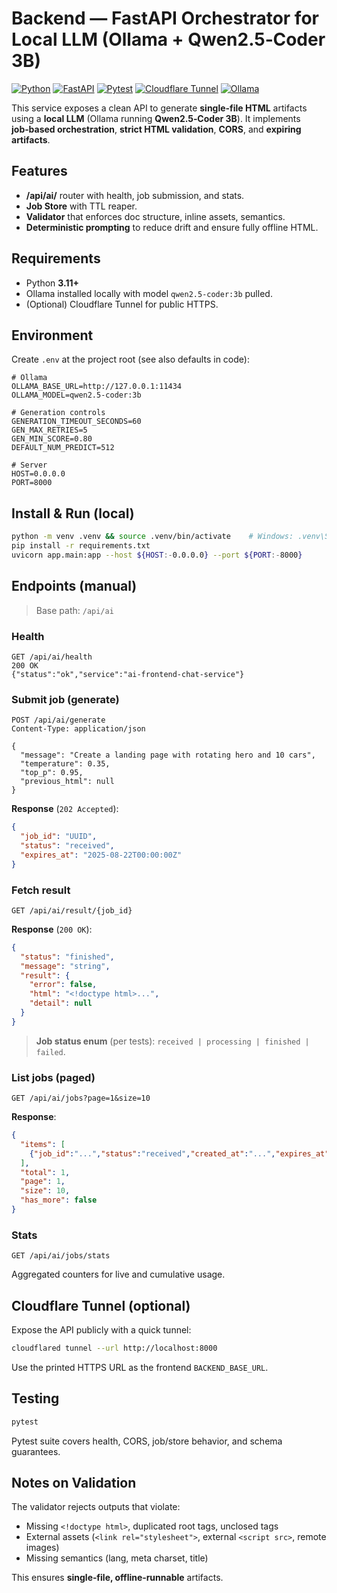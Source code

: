 # Backend — FastAPI Orchestrator for Local LLM (Ollama + Qwen2.5‑Coder 3B)

[![Python](https://img.shields.io/badge/Python-3.11+-3776AB?logo=python&logoColor=white)](https://www.python.org/)
[![FastAPI](https://img.shields.io/badge/FastAPI-0.x-009688?logo=fastapi&logoColor=white)](https://fastapi.tiangolo.com/)
[![Pytest](https://img.shields.io/badge/Test-Pytest-0A9EDC?logo=pytest)](https://docs.pytest.org/)
[![Cloudflare Tunnel](https://img.shields.io/badge/Cloudflare%20Tunnel-secure-F38020?logo=cloudflare)](https://developers.cloudflare.com/cloudflare-one/connections/connect-apps/)
[![Ollama](https://img.shields.io/badge/Ollama-local-000000?logo=ollama&logoColor=white)](https://ollama.com/)

This service exposes a clean API to generate **single‑file HTML** artifacts using a **local LLM** (Ollama running **Qwen2.5‑Coder 3B**). It implements **job‑based orchestration**, **strict HTML validation**, **CORS**, and **expiring artifacts**.

## Features

- **/api/ai/** router with health, job submission, and stats.
- **Job Store** with TTL reaper.
- **Validator** that enforces doc structure, inline assets, semantics.
- **Deterministic prompting** to reduce drift and ensure fully offline HTML.

## Requirements

- Python **3.11+**
- Ollama installed locally with model `qwen2.5-coder:3b` pulled.
- (Optional) Cloudflare Tunnel for public HTTPS.

## Environment

Create `.env` at the project root (see also defaults in code):

```env
# Ollama
OLLAMA_BASE_URL=http://127.0.0.1:11434
OLLAMA_MODEL=qwen2.5-coder:3b

# Generation controls
GENERATION_TIMEOUT_SECONDS=60
GEN_MAX_RETRIES=5
GEN_MIN_SCORE=0.80
DEFAULT_NUM_PREDICT=512

# Server
HOST=0.0.0.0
PORT=8000
```

## Install & Run (local)

```bash
python -m venv .venv && source .venv/bin/activate    # Windows: .venv\Scripts\activate
pip install -r requirements.txt
uvicorn app.main:app --host ${HOST:-0.0.0.0} --port ${PORT:-8000}
```

## Endpoints (manual)

> Base path: `/api/ai`

### Health

```http
GET /api/ai/health
200 OK
{"status":"ok","service":"ai-frontend-chat-service"}
```

### Submit job (generate)

```http
POST /api/ai/generate
Content-Type: application/json

{
  "message": "Create a landing page with rotating hero and 10 cars",
  "temperature": 0.35,
  "top_p": 0.95,
  "previous_html": null
}
```

**Response** (`202 Accepted`):
```json
{
  "job_id": "UUID",
  "status": "received",
  "expires_at": "2025-08-22T00:00:00Z"
}
```

### Fetch result

```http
GET /api/ai/result/{job_id}
```

**Response** (`200 OK`):
```json
{
  "status": "finished",
  "message": "string",
  "result": {
    "error": false,
    "html": "<!doctype html>...",
    "detail": null
  }
}
```

> **Job status enum** (per tests): `received | processing | finished | failed`.

### List jobs (paged)

```http
GET /api/ai/jobs?page=1&size=10
```

**Response**:
```json
{
  "items": [
    {"job_id":"...","status":"received","created_at":"...","expires_at":"..."}
  ],
  "total": 1,
  "page": 1,
  "size": 10,
  "has_more": false
}
```

### Stats

```http
GET /api/ai/jobs/stats
```

Aggregated counters for live and cumulative usage.

## Cloudflare Tunnel (optional)

Expose the API publicly with a quick tunnel:

```bash
cloudflared tunnel --url http://localhost:8000
```

Use the printed HTTPS URL as the frontend `BACKEND_BASE_URL`.

## Testing

```bash
pytest
```

Pytest suite covers health, CORS, job/store behavior, and schema guarantees.

## Notes on Validation

The validator rejects outputs that violate:
- Missing `<!doctype html>`, duplicated root tags, unclosed tags
- External assets (`<link rel="stylesheet">`, external `<script src>`, remote images)
- Missing semantics (lang, meta charset, title)

This ensures **single‑file, offline‑runnable** artifacts.
